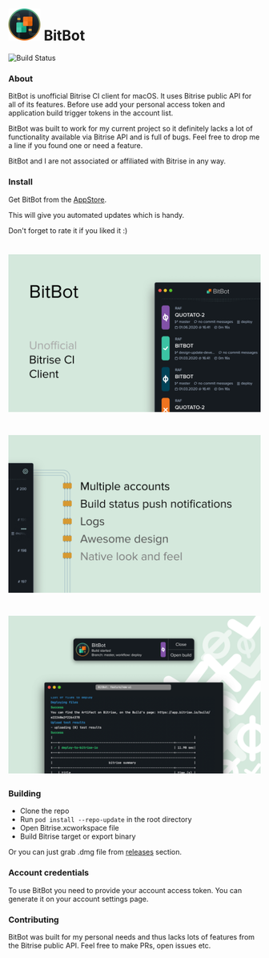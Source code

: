 # <img src="https://github.com/deszip/BitBot/raw/master/icon.png" width="64"> BitBot

![Build Status](https://app.bitrise.io/app/6db55ab6a5f1d22f/status.svg?token=XJCgNQGZP1aSbbEsrU1Jqw&branch=develop)

### About
BitBot is unofficial Bitrise CI client for macOS. It uses Bitrise public API for all of its features. Before use add your personal access token and application build trigger tokens in the account list.

BitBot was built to work for my current project so it definitely lacks a lot of functionality available via Bitrise API and is full of bugs. Feel free to drop me a line if you found one or need a feature.

BitBot and I are not associated or affiliated with Bitrise in any way.

### Install
Get BitBot from the [AppStore](https://apps.apple.com/ua/app/bitbot/id1469773841?l=ru&mt=12).

This will give you automated updates which is handy.

Don't forget to rate it if you liked it :)

# ![BitBot](https://github.com/deszip/BitBot/raw/master/screenshot-1.png)
# ![BitBot](https://github.com/deszip/BitBot/raw/master/screenshot-2.png)
# ![BitBot](https://github.com/deszip/BitBot/raw/master/screenshot-3.png)


### Building
- Clone the repo
- Run `pod install --repo-update` in the root directory
- Open Bitrise.xcworkspace file
- Build Bitrise target or export binary

Or you can just grab .dmg file from [releases](https://github.com/deszip/BitBot/releases/latest) section.

### Account credentials
To use BitBot you need to provide your account access token. You can generate it on your account settings page.

### Contributing
BitBot was built for my personal needs and thus lacks lots of features from the Bitrise public API. Feel free to make PRs, open issues etc.
